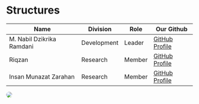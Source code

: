 <!-- membuat title -->
# Structures

<!-- membuat table -->
| Name | Division | Role | Our Github |
|------|----------|------|------------|
| M. Nabil Dzikrika Ramdani | Development | Leader | [GitHub Profile](https://github.com/nabildzr) |
| Riqzan | Research | Member | [GitHub Profile](https://github.com/Rixcog) |
| Insan Munazat Zarahan | Research | Member | [GitHub Profile](https://github.com/nabildzr) |

<img src="https://i.pinimg.com/originals/97/41/f0/9741f0c6151635b29300e6f7656e1644.gif" style="border-radius: 10px;"/>
